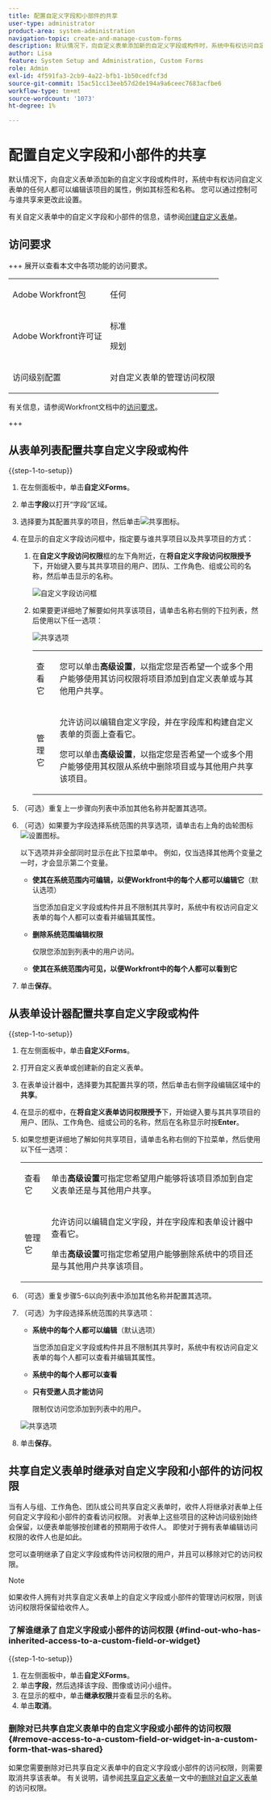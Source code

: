 ```yaml
---
title: 配置自定义字段和小部件的共享
user-type: administrator
product-area: system-administration
navigation-topic: create-and-manage-custom-forms
description: 默认情况下，向自定义表单添加新的自定义字段或构件时，系统中有权访问自定义表单的任何人都可以编辑该项目的属性，例如其标签和名称。 您可以通过控制可与谁共享来更改此设置。
author: Lisa
feature: System Setup and Administration, Custom Forms
role: Admin
exl-id: 4f591fa3-2cb9-4a22-bfb1-1b50cedfcf3d
source-git-commit: 15ac51cc13eeb57d2de194a9a6ceec7683acfbe6
workflow-type: tm+mt
source-wordcount: '1073'
ht-degree: 1%

---
```


# 配置自定义字段和小部件的共享

默认情况下，向自定义表单添加新的自定义字段或构件时，系统中有权访问自定义表单的任何人都可以编辑该项目的属性，例如其标签和名称。 您可以通过控制可与谁共享来更改此设置。

有关自定义表单中的自定义字段和小部件的信息，请参阅[创建自定义表单](/help/quicksilver/administration-and-setup/customize-workfront/create-manage-custom-forms/form-designer/design-a-form/design-a-form.md)。

## 访问要求

+++ 展开以查看本文中各项功能的访问要求。

<table style="table-layout:auto"> 
 <col> 
 <col> 
 <tbody> 
  <tr> 
   <td>Adobe Workfront包</td> 
   <td><p>任何</p></td> 
  </tr> 
  <tr> 
   <td>Adobe Workfront许可证</td> 
   <td><p>标准</p>
       <p>规划</p></td>
  </tr> 
  <tr> 
   <td>访问级别配置</td> 
   <td> <p>对自定义表单的管理访问权限</p> </td> 
  </tr>  
 </tbody> 
</table>

有关信息，请参阅Workfront文档中的[访问要求](/help/quicksilver/administration-and-setup/add-users/access-levels-and-object-permissions/access-level-requirements-in-documentation.md)。

+++

## 从表单列表配置共享自定义字段或构件

{{step-1-to-setup}}

1. 在左侧面板中，单击&#x200B;**自定义Forms**。
1. 单击&#x200B;**字段**&#x200B;以打开“字段”区域。
1. 选择要为其配置共享的项目，然后单击![共享图标](assets/share-icon.png)。
1. 在显示的自定义字段访问框中，指定要与谁共享项目以及共享项目的方式：

   1. 在&#x200B;**自定义字段访问权限**&#x200B;框的左下角附近，在&#x200B;**将自定义字段访问权限授予**&#x200B;下，开始键入要与其共享项目的用户、团队、工作角色、组或公司的名称，然后单击显示的名称。

      ![自定义字段访问框](assets/share-field-give-access-to.jpg)

   1. 如果要更详细地了解要如何共享该项目，请单击名称右侧的下拉列表，然后使用以下任一选项：

      ![共享选项](assets/share-field-view-mng-options.jpg)

      <table style="table-layout:auto"> 
       <col> 
       <col> 
       <tbody> 
        <tr> 
         <td role="rowheader">查看它</td> 
         <td> <p>您可以单击<strong>高级设置</strong>，以指定您是否希望一个或多个用户能够使用其访问权限将项目添加到自定义表单或与其他用户共享。</p> </td> 
        </tr> 
        <tr> 
         <td role="rowheader">管理它</td> 
         <td> <p>允许访问以编辑自定义字段，并在字段库和构建自定义表单的页面上查看它。</p> <p>您可以单击<strong>高级设置</strong>，以指定您是否希望一个或多个用户能够使用其权限从系统中删除项目或与其他用户共享该项目。</p> </td> 
        </tr> 
       </tbody> 
      </table>

1. （可选）重复上一步骤向列表中添加其他名称并配置其选项。
1. （可选）如果要为字段选择系统范围的共享选项，请单击右上角的齿轮图标![设置图标](assets/gear-icon-settings.png)。

   以下选项并非全部同时显示在此下拉菜单中。 例如，仅当选择其他两个变量之一时，才会显示第二个变量。

   * **使其在系统范围内可编辑，以便Workfront中的每个人都可以编辑它**（默认选项）

     当您添加自定义字段或构件并且不限制其共享时，系统中有权访问自定义表单的每个人都可以查看并编辑其属性。

   * **删除系统范围编辑权限**

     仅限您添加到列表中的用户访问。

   * **使其在系统范围内可见，以便Workfront中的每个人都可以看到它**

1. 单击&#x200B;**保存**。

## 从表单设计器配置共享自定义字段或构件

{{step-1-to-setup}}

1. 在左侧面板中，单击&#x200B;**自定义Forms**。
1. 打开自定义表单或创建新的自定义表单。
1. 在表单设计器中，选择要为其配置共享的项，然后单击右侧字段编辑区域中的&#x200B;**共享**。
1. 在显示的框中，在&#x200B;**将自定义表单访问权限授予**&#x200B;下，开始键入要与其共享项目的用户、团队、工作角色、组或公司的名称，然后在名称显示时按&#x200B;**Enter**。
1. 如果您想更详细地了解如何共享项目，请单击名称右侧的下拉菜单，然后使用以下任一选项：

   <table style="table-layout:auto"> 
    <col> 
    <col> 
      <tbody> 
       <tr> 
        <td role="rowheader">查看它</td> 
        <td> <p>单击<strong>高级设置</strong>可指定您希望用户能够将该项目添加到自定义表单还是与其他用户共享。</p> </td> 
       </tr> 
       <tr> 
        <td role="rowheader">管理它</td> 
        <td> <p>允许访问以编辑自定义字段，并在字段库和表单设计器中查看它。</p> <p>单击<strong>高级设置</strong>可指定您希望用户能够删除系统中的项目还是与其他用户共享该项目。</p> </td> 
       </tr> 
     </tbody> 
    </table>

1. （可选）重复步骤5-6以向列表中添加其他名称并配置其选项。
1. （可选）为字段选择系统范围的共享选项：

   * **系统中的每个人都可以编辑**（默认选项）

     当您添加自定义字段或构件并且不限制其共享时，系统中有权访问自定义表单的每个人都可以查看并编辑其属性。

   * **系统中的每个人都可以查看**
   * **只有受邀人员才能访问**

     限制仅访问您添加到列表中的用户。

   ![共享选项](assets/share-field-in-designer.png)

1. 单击&#x200B;**保存**。

## 共享自定义表单时继承对自定义字段和小部件的访问权限

当有人与组、工作角色、团队或公司共享自定义表单时，收件人将继承对表单上任何自定义字段和小部件的查看访问权限。 对表单上这些项目的这种访问级别始终会保留，以便表单能够按创建者的预期用于收件人。 即使对于拥有表单编辑访问权限的收件人也是如此。

您可以查明继承了自定义字段或构件访问权限的用户，并且可以移除对它的访问权限。

>[!NOTE]
>
>如果收件人拥有对共享自定义表单上的自定义字段或小部件的管理访问权限，则该访问权限将保留给收件人。

### 了解谁继承了自定义字段或小部件的访问权限 {#find-out-who-has-inherited-access-to-a-custom-field-or-widget}

{{step-1-to-setup}}

1. 在左侧面板中，单击&#x200B;**自定义Forms**。
1. 单击&#x200B;**字段**，然后选择该字段、图像或访问小组件。
1. 在显示的框中，单击&#x200B;**继承权限**&#x200B;并查看显示的名称。
1. 单击&#x200B;**取消**。

### 删除对已共享自定义表单中的自定义字段或小部件的访问权限 {#remove-access-to-a-custom-field-or-widget-in-a-custom-form-that-was-shared}

如果您需要删除对已共享自定义表单中的自定义字段或小部件的访问权限，则需要取消共享该表单。 有关说明，请参阅[共享自定义表单](/help/quicksilver/administration-and-setup/customize-workfront/create-manage-custom-forms/share-access-to-a-custom-form.md#remove-access-to-a-custom-form-from-the-list-of-forms)一文中的[删除对自定义表单](/help/quicksilver/administration-and-setup/customize-workfront/create-manage-custom-forms/share-access-to-a-custom-form.md)的访问权限。
